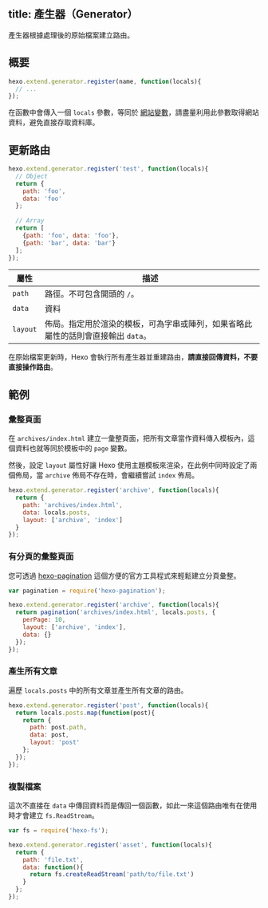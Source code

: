 title: 產生器（Generator）
---
產生器根據處理後的原始檔案建立路由。

## 概要

``` js
hexo.extend.generator.register(name, function(locals){
  // ...
});
```

在函數中會傳入一個 `locals` 參數，等同於 [網站變數](variables.html#網站變數)，請盡量利用此參數取得網站資料，避免直接存取資料庫。

## 更新路由

``` js
hexo.extend.generator.register('test', function(locals){
  // Object
  return {
    path: 'foo',
    data: 'foo'
  };
  
  // Array
  return [
    {path: 'foo', data: 'foo'},
    {path: 'bar', data: 'bar'}
  ];
});
```

屬性 | 描述
--- | ---
`path` | 路徑。不可包含開頭的 `/`。
`data` | 資料
`layout` | 佈局。指定用於渲染的模板，可為字串或陣列，如果省略此屬性的話則會直接輸出 `data`。

在原始檔案更新時，Hexo 會執行所有產生器並重建路由，**請直接回傳資料，不要直接操作路由**。

## 範例

### 彙整頁面

在 `archives/index.html` 建立一彙整頁面，把所有文章當作資料傳入模板內，這個資料也就等同於模板中的 `page` 變數。

然後，設定 `layout` 屬性好讓 Hexo 使用主題模板來渲染，在此例中同時設定了兩個佈局，當 `archive` 佈局不存在時，會繼續嘗試 `index` 佈局。

``` js
hexo.extend.generator.register('archive', function(locals){
  return {
    path: 'archives/index.html',
    data: locals.posts,
    layout: ['archive', 'index']
  }
});
```

### 有分頁的彙整頁面

您可透過 [hexo-pagination] 這個方便的官方工具程式來輕鬆建立分頁彙整。

``` js
var pagination = require('hexo-pagination');

hexo.extend.generator.register('archive', function(locals){
  return pagination('archives/index.html', locals.posts, {
    perPage: 10,
    layout: ['archive', 'index'],
    data: {}
  });
});
```

### 產生所有文章

遍歷 `locals.posts` 中的所有文章並產生所有文章的路由。

``` js
hexo.extend.generator.register('post', function(locals){
  return locals.posts.map(function(post){
    return {
      path: post.path,
      data: post,
      layout: 'post'
    };
  });
});
```

### 複製檔案

這次不直接在 `data` 中傳回資料而是傳回一個函數，如此一來這個路由唯有在使用時才會建立 `fs.ReadStream`。

``` js
var fs = require('hexo-fs');

hexo.extend.generator.register('asset', function(locals){
  return {
    path: 'file.txt',
    data: function(){
      return fs.createReadStream('path/to/file.txt')
    }
  };
});
```

[hexo-pagination]: https://github.com/hexojs/hexo-pagination